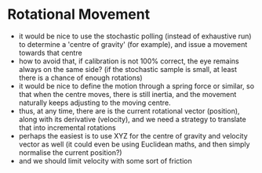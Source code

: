 # Rotational Movement

- it would be nice to use the stochastic polling (instead of exhaustive run) to determine a
  'centre of gravity' (for example), and issue a movement towards that centre
- how to avoid that, if calibration is not 100% correct, the eye remains always on the same side?
  (if the stochastic sample is small, at least there is a chance of enough rotations)
- it would be nice to define the motion through a spring force or similar, so that when the
  centre moves, there is still inertia, and the movement naturally keeps adjusting to the moving
  centre.
- thus, at any time, there are is the current rotational vector (position), along with its
  derivative (velocity), and we need a strategy to translate that into incremental rotations
- perhaps the easiest is to use XYZ for the centre of gravity and velocity vector as well
  (it could even be using Euclidean maths, and then simply normalise the current position?)
- and we should limit velocity with some sort of friction
